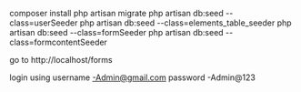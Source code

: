 composer install
php artisan migrate
php artisan db:seed --class=userSeeder
php artisan db:seed --class=elements_table_seeder
php artisan db:seed --class=formSeeder
php artisan db:seed --class=formcontentSeeder



go to
http://localhost/forms

login using 
username -Admin@gmail.com
password -Admin@123
